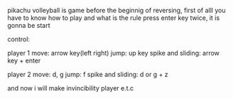 pikachu volleyball is game
before the beginnig of reversing, first of alll you have to know how to play and what is the rule
press enter key twice, it is gonna be start

control:

player 1
move: arrow key(left right)
jump: up key
spike and sliding: arrow key + enter

player 2
move: d, g
jump: f
spike and sliding: d or g + z

and now i will make invincibility player e.t.c
